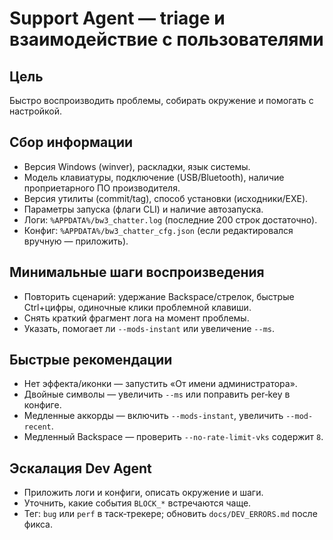 # Support Agent — triage и взаимодействие с пользователями

## Цель
Быстро воспроизводить проблемы, собирать окружение и помогать с настройкой.

## Сбор информации
- Версия Windows (winver), раскладки, язык системы.
- Модель клавиатуры, подключение (USB/Bluetooth), наличие проприетарного ПО производителя.
- Версия утилиты (commit/tag), способ установки (исходники/EXE).
- Параметры запуска (флаги CLI) и наличие автозапуска.
- Логи: `%APPDATA%/bw3_chatter.log` (последние 200 строк достаточно).
- Конфиг: `%APPDATA%/bw3_chatter_cfg.json` (если редактировался вручную — приложить).

## Минимальные шаги воспроизведения
- Повторить сценарий: удержание Backspace/стрелок, быстрые Ctrl+цифры, одиночные клики проблемной клавиши.
- Снять краткий фрагмент лога на момент проблемы.
- Указать, помогает ли `--mods-instant` или увеличение `--ms`.

## Быстрые рекомендации
- Нет эффекта/иконки — запустить «От имени администратора».
- Двойные символы — увеличить `--ms` или поправить per‑key в конфиге.
- Медленные аккорды — включить `--mods-instant`, увеличить `--mod-recent`.
- Медленный Backspace — проверить `--no-rate-limit-vks` содержит `8`.

## Эскалация Dev Agent
- Приложить логи и конфиги, описать окружение и шаги.
- Уточнить, какие события `BLOCK_*` встречаются чаще.
- Тег: `bug` или `perf` в таск‑трекере; обновить `docs/DEV_ERRORS.md` после фикса.

